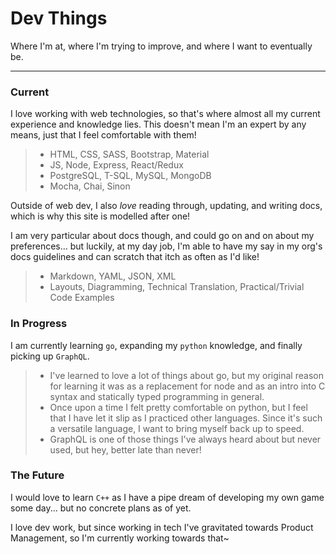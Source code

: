 # Dev Things

Where I'm at, where I'm trying to improve, and where I want to eventually be.

---

### Current
I love working with web technologies, so that's where almost all my current experience and knowledge lies. This doesn't mean I'm an expert by any means, just that I feel comfortable with them!

> - HTML, CSS, SASS, Bootstrap, Material 
> - JS, Node, Express, React/Redux
> - PostgreSQL, T-SQL, MySQL, MongoDB
> - Mocha, Chai, Sinon

Outside of web dev, I also *love* reading through, updating, and writing docs, which is why this site is modelled after one!

I am very particular about docs though, and could go on and on about my preferences... but luckily, at my day job, I'm able to have my say in my org's docs guidelines and can scratch that itch as often as I'd like!

> - Markdown, YAML, JSON, XML
> - Layouts, Diagramming, Technical Translation, Practical/Trivial Code Examples

### In Progress
I am currently learning `go`, expanding my `python` knowledge, and finally picking up `GraphQL`.

> - I've learned to love a lot of things about go, but my original reason for learning it was as a replacement for node and as an intro into C syntax and statically typed programming in general.
> - Once upon a time I felt pretty comfortable on python, but I feel that I have let it slip as I practiced other languages. Since it's such a versatile language, I want to bring myself back up to speed.
> - GraphQL is one of those things I've always heard about but never used, but hey, better late than never!

### The Future
I would love to learn `C++` as I have a pipe dream of developing my own game some day... but no concrete plans as of yet.

I love dev work, but since working in tech I've gravitated towards Product Management, so I'm currently working towards that~

